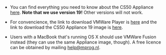 * You can find everything you need to know about the CS50 Appliance [here](https://manual.cs50.net/appliance/19/#how_to_install_appliance). **Note that we use version 19!** Other versions will not work.

* For convencience, the link to download VMWare Player is [here](https://my.vmware.com/web/vmware/free#desktop_end_user_computing/vmware_player/6_0) and the link to download the CS50 Appliance 19 image is [here](http://mirror.cs50.net/appliance50/19/i386/appliance50-19-0-vmware.ova).

* Users with a MacBook that's running OS X should use VMWare Fusion instead (they can use the same Appliance image, though). A free licence can be obtained by mailing help@mprog.nl.